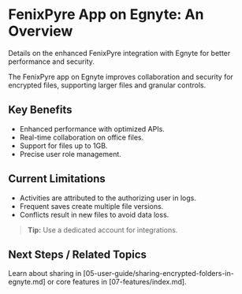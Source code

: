 # FenixPyre App on Egnyte: An Overview

Details on the enhanced FenixPyre integration with Egnyte for better performance and security.


The FenixPyre app on Egnyte improves collaboration and security for encrypted files, supporting larger files and granular controls.

## Key Benefits
- Enhanced performance with optimized APIs.
- Real-time collaboration on office files.
- Support for files up to 1GB.
- Precise user role management.

## Current Limitations
- Activities are attributed to the authorizing user in logs.
- Frequent saves create multiple file versions.
- Conflicts result in new files to avoid data loss.

> **Tip:** Use a dedicated account for integrations.

## Next Steps / Related Topics
Learn about sharing in [05-user-guide/sharing-encrypted-folders-in-egnyte.md] or core features in [07-features/index.md].
